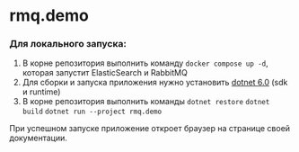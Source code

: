 # rmq.demo

### Для локального запуска:

1. В корне репозитория выполнить команду `docker compose up -d`, которая запустит ElasticSearch и RabbitMQ
2. Для сборки и запуска приложения нужно установить [dotnet 6.0](https://dotnet.microsoft.com/en-us/download/dotnet/6.0) (sdk и runtime)
3. В корне репозитория выполнить команды `dotnet restore` `dotnet build` `dotnet run --project rmq.demo`

При успешном запуске приложение откроет браузер на странице своей документации.

